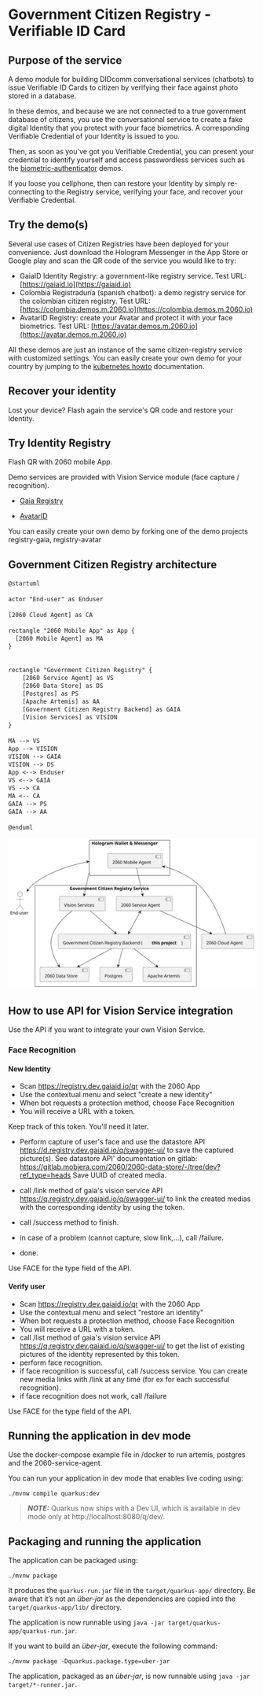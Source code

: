 # Government Citizen Registry - Verifiable ID Card

## Purpose of the service

A demo module for building DIDcomm conversational services (chatbots) to issue Verifiable ID Cards to citizen by verifying their face against photo stored in a database.

In these demos, and because we are not connected to a true government database of citizens, you use the conversational service to create a fake digital Identity that you protect with your face biometrics. A corresponding Verifiable Credential of your Identity is issued to you.

Then, as soon as you've got you Verifiable Credential, you can present your credential to identify yourself and access passwordless services such as the [biometric-authenticator]() demos.

If you loose you cellphone, then can restore your Identity by simply re-connecting to the Registry service, verifying your face, and recover your Verifiable Credential.

## Try the demo(s)

Several use cases of Citizen Registries have been deployed for your convenience. Just download the Hologram Messenger in the App Store or Google play and scan the QR code of the service you would like to try:

- GaiaID Identity Registry: a government-like registry service. Test URL: [https://gaiaid.io](https://gaiaid.io)
- Colombia Registraduría (spanish chatbot): a demo registry service for the colombian citizen registry. Test URL: [https://colombia.demos.m.2060.io](https://colombia.demos.m.2060.io)
- AvatarID Registry: create your Avatar and protect it with your face biometrics. Test URL: [https://avatar.demos.m.2060.io](https://avatar.demos.m.2060.io)

All these demos are just an instance of the same citizen-registry service with customized settings. You can easily create your own demo for your country by jumping to the [kubernetes howto]() documentation.

## Recover your identity

Lost your device? Flash again the service's QR code and restore your Identity.

## Try Identity Registry

Flash QR with 2060 mobile App.

Demo services are provided with Vision Service module (face capture / recognition).


- [Gaia Registry](https://gaia.demos.m.2060.io/qr)

- [AvatarID](https://avatar.demos.m.2060.io/qr)

You can easily create your own demo by forking one of the demo projects registry-gaia, registry-avatar


## Government Citizen Registry architecture

```plantuml:arch
@startuml

actor "End-user" as Enduser

[2060 Cloud Agent] as CA

rectangle "2060 Mobile App" as App {
  [2060 Mobile Agent] as MA
}


rectangle "Government Citizen Registry" {
    [2060 Service Agent] as VS
    [2060 Data Store] as DS
    [Postgres] as PS
    [Apache Artemis] as AA
    [Government Citizen Registry Backend] as GAIA
    [Vision Services] as VISION
}

MA --> VS
App --> VISION
VISION --> GAIA
VISION --> DS
App <--> Enduser
VS <--> GAIA
VS --> CA
MA <-- CA
GAIA --> PS
GAIA --> AA

@enduml
```
![](./arch.svg)

## How to use API for Vision Service integration

Use the API if you want to integrate your own Vision Service.

### Face Recognition

#### New Identity

- Scan https://registry.dev.gaiaid.io/qr with the 2060 App
- Use the contextual menu and select "create a new identity"
- When bot requests a protection method, choose Face Recognition
- You will receive a URL with a token.

Keep track of this token. You'll need it later.

- Perform capture of user's face and use the datastore API https://d.registry.dev.gaiaid.io/q/swagger-ui/ to save the captured picture(s).
See datastore API' documentation on gitlab: https://gitlab.mobiera.com/2060/2060-data-store/-/tree/dev?ref_type=heads 
Save UUID of created media.

- call /link method of gaia's vision service API https://q.registry.dev.gaiaid.io/q/swagger-ui/ to link the created medias with the corresponding identity by using the token.
- call /success method to finish.
- in case of a problem (cannot capture, slow link,...), call /failure.
- done.

Use FACE for the type field of the API.


#### Verify user


- Scan https://registry.dev.gaiaid.io/qr with the 2060 App
- Use the contextual menu and select "restore an identity"
- When bot requests a protection method, choose Face Recognition
- You will receive a URL with a token.
- call /list method of gaia's vision service API https://q.registry.dev.gaiaid.io/q/swagger-ui/ to get the list of existing pictures of the identity represented by this token.
- perform face recognition.
- if face recognition is successful, call /success service. You can create new media links with /link at any time (for ex for each successful recognition).
- if face recognition does not work, call /failure

Use FACE for the type field of the API.



## Running the application in dev mode

Use the docker-compose example file in /docker to run artemis, postgres and the 2060-service-agent.

You can run your application in dev mode that enables live coding using:
```shell script
./mvnw compile quarkus:dev
```

> **_NOTE:_**  Quarkus now ships with a Dev UI, which is available in dev mode only at http://localhost:8080/q/dev/.

## Packaging and running the application

The application can be packaged using:
```shell script
./mvnw package
```
It produces the `quarkus-run.jar` file in the `target/quarkus-app/` directory.
Be aware that it’s not an _über-jar_ as the dependencies are copied into the `target/quarkus-app/lib/` directory.

The application is now runnable using `java -jar target/quarkus-app/quarkus-run.jar`.

If you want to build an _über-jar_, execute the following command:
```shell script
./mvnw package -Dquarkus.package.type=uber-jar
```

The application, packaged as an _über-jar_, is now runnable using `java -jar target/*-runner.jar`.

